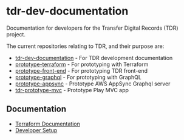 # tdr-dev-documentation
Documentation for developers for the Transfer Digital Records (TDR) project.

The current repositories relating to TDR, and their purpose are:

- [tdr-dev-documentation](https://github.com/nationalarchives/tdr-dev-documentation) - For TDR development documentation
- [prototype-terraform](https://github.com/nationalarchives/prototype-terraform) - For prototyping with Terraform
- [prototype-front-end](https://github.com/nationalarchives/prototype-front-end) - For prototyping TDR front-end
- [prototype-graphql](https://github.com/nationalarchives/prototype-graphql) - For prototyping with GraphQL
- [prototype-appsync](https://github.com/nationalarchives/prototype-appsync) - Prototype AWS AppSync Graphql server
- [tdr-prototype-mvc](https://github.com/nationalarchives/tdr-prototype-mvc) - Prototype Play MVC app

## Documentation

* [Terraform Documentation](../master/TERRAFORM.md)
* [Developer Setup](../master/DEVELOPERSETUP.md)
